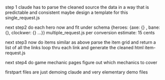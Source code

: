 step 1
claude has to parse the cleaned source the data in a way that is predictable and consistent
maybe design a template for this
single_request.js

next step2
do each hero now and fit under schema
{heroes: {axe: {} , bane: {}, clockwer: {} ...}}
multiple_request.js
per conversion estimate: 15 cents

next step3
now do items similar as above
parse the item grid and return a list of all the links
loop thru each link and generate the cleaned html
item-request.js

next step4
do game mechanic pages 
figure out which mechanics to cover

firstpart files are just demoing claude and very elementary demo files